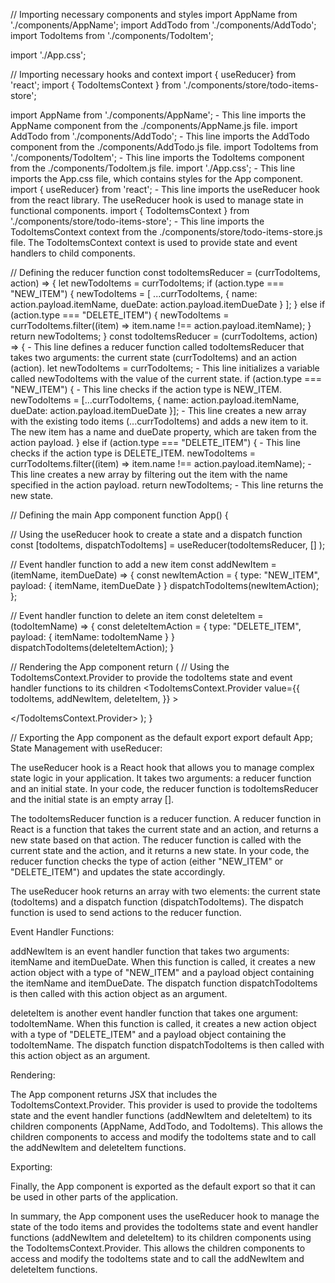 // Importing necessary components and styles
import AppName from './components/AppName';
import AddTodo from './components/AddTodo';
import TodoItems from './components/TodoItem';

import './App.css';

// Importing necessary hooks and context
import { useReducer} from 'react';
import { TodoItemsContext } from './components/store/todo-items-store';

import AppName from './components/AppName'; - This line imports the AppName component from the ./components/AppName.js file.
import AddTodo from './components/AddTodo'; - This line imports the AddTodo component from the ./components/AddTodo.js file.
import TodoItems from './components/TodoItem'; - This line imports the TodoItems component from the ./components/TodoItem.js file.
import './App.css'; - This line imports the App.css file, which contains styles for the App component.
import { useReducer} from 'react'; - This line imports the useReducer hook from the react library. The useReducer hook is used to manage state in functional components.
import { TodoItemsContext } from './components/store/todo-items-store'; - This line imports the TodoItemsContext context from the ./components/store/todo-items-store.js file. The TodoItemsContext context is used to provide state and event handlers to child components.





// Defining the reducer function
const todoItemsReducer = (currTodoItems, action) => {
  let newTodoItems = currTodoItems;
  if (action.type === "NEW_ITEM") {
    newTodoItems = [
      ...currTodoItems,
      { name: action.payload.itemName, dueDate: action.payload.itemDueDate }
    ];
  } else if (action.type === "DELETE_ITEM") {
    newTodoItems = currTodoItems.filter((item) => item.name !== action.payload.itemName);
  }
  return newTodoItems;
}
const todoItemsReducer = (currTodoItems, action) => { - This line defines a reducer function called todoItemsReducer that takes two arguments: the current state (currTodoItems) and an action (action).
let newTodoItems = currTodoItems; - This line initializes a variable called newTodoItems with the value of the current state.
if (action.type === "NEW_ITEM") { - This line checks if the action type is NEW_ITEM.
newTodoItems = [...currTodoItems, { name: action.payload.itemName, dueDate: action.payload.itemDueDate }]; - This line creates a new array with the existing todo items (...currTodoItems) and adds a new item to it. The new item has a name and dueDate property, which are taken from the action payload.
} else if (action.type === "DELETE_ITEM") { - This line checks if the action type is DELETE_ITEM.
newTodoItems = currTodoItems.filter((item) => item.name !== action.payload.itemName); - This line creates a new array by filtering out the item with the name specified in the action payload.
return newTodoItems; - This line returns the new state.





// Defining the main App component
function App() {
  
  // Using the useReducer hook to create a state and a dispatch function
  const [todoItems, dispatchTodoItems] = useReducer(todoItemsReducer, [] );

  // Event handler function to add a new item
  const addNewItem = (itemName, itemDueDate) => {
    const newItemAction = {
      type: "NEW_ITEM",
      payload: {
        itemName,
        itemDueDate
      }
    }
    dispatchTodoItems(newItemAction);
  };

  // Event handler function to delete an item
  const deleteItem = (todoItemName) => {
    const deleteItemAction = {
      type: "DELETE_ITEM",
      payload: {
        itemName: todoItemName
      }
    }
    dispatchTodoItems(deleteItemAction);
  }

  // Rendering the App component
  return (
    // Using the TodoItemsContext.Provider to provide the todoItems state and event handler functions to its children
    <TodoItemsContext.Provider
      value={{
        todoItems,
        addNewItem,
        deleteItem,
      }}
    >
      <center className='todo-container'>
        <AppName />
        <AddTodo />
        <TodoItems />
      </center>
    </TodoItemsContext.Provider>
  );
}

// Exporting the App component as the default export
export default App;
State Management with useReducer:

The useReducer hook is a React hook that allows you to manage complex state logic in your application. It takes two arguments: a reducer function and an initial state. In your code, the reducer function is todoItemsReducer and the initial state is an empty array [].

The todoItemsReducer function is a reducer function. A reducer function in React is a function that takes the current state and an action, and returns a new state based on that action. The reducer function is called with the current state and the action, and it returns a new state. In your code, the reducer function checks the type of action (either "NEW_ITEM" or "DELETE_ITEM") and updates the state accordingly.

The useReducer hook returns an array with two elements: the current state (todoItems) and a dispatch function (dispatchTodoItems). The dispatch function is used to send actions to the reducer function.

Event Handler Functions:

addNewItem is an event handler function that takes two arguments: itemName and itemDueDate. When this function is called, it creates a new action object with a type of "NEW_ITEM" and a payload object containing the itemName and itemDueDate. The dispatch function dispatchTodoItems is then called with this action object as an argument.

deleteItem is another event handler function that takes one argument: todoItemName. When this function is called, it creates a new action object with a type of "DELETE_ITEM" and a payload object containing the todoItemName. The dispatch function dispatchTodoItems is then called with this action object as an argument.

Rendering:

The App component returns JSX that includes the TodoItemsContext.Provider. This provider is used to provide the todoItems state and the event handler functions (addNewItem and deleteItem) to its children components (AppName, AddTodo, and TodoItems). This allows the children components to access and modify the todoItems state and to call the addNewItem and deleteItem functions.

Exporting:

Finally, the App component is exported as the default export so that it can be used in other parts of the application.

In summary, the App component uses the useReducer hook to manage the state of the todo items and provides the todoItems state and event handler functions (addNewItem and deleteItem) to its children components using the TodoItemsContext.Provider. This allows the children components to access and modify the todoItems state and to call the addNewItem and deleteItem functions.






